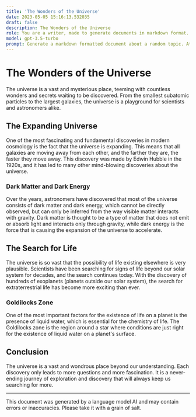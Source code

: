 ```yaml
---
title: 'The Wonders of the Universe'
date: 2023-05-05 15:16:13.532035
draft: false
description: The Wonders of the Universe
role: You are a writer, made to generate documents in markdown format. It is very important that all of the documents you generate are in valid markdown format.
model: gpt-3.5-turbo
prompt: Generate a markdown formatted document about a random topic. At the bottom, include a disclaimer explaining that the document was generated by you. The first line of the document should be the title. Make sure that the entire document is in proper markdown format, using a mix of various tags to make the document visually appealing.
---
```


# The Wonders of the Universe

The universe is a vast and mysterious place, teeming with countless wonders and secrets waiting to be discovered. From the smallest subatomic particles to the largest galaxies, the universe is a playground for scientists and astronomers alike. 

## The Expanding Universe

One of the most fascinating and fundamental discoveries in modern cosmology is the fact that the universe is expanding. This means that all galaxies are moving away from each other, and the farther they are, the faster they move away. This discovery was made by Edwin Hubble in the 1920s, and it has led to many other mind-blowing discoveries about the universe. 

### Dark Matter and Dark Energy

Over the years, astronomers have discovered that most of the universe consists of dark matter and dark energy, which cannot be directly observed, but can only be inferred from the way visible matter interacts with gravity. Dark matter is thought to be a type of matter that does not emit or absorb light and interacts only through gravity, while dark energy is the force that is causing the expansion of the universe to accelerate. 

## The Search for Life

The universe is so vast that the possibility of life existing elsewhere is very plausible. Scientists have been searching for signs of life beyond our solar system for decades, and the search continues today. With the discovery of hundreds of exoplanets (planets outside our solar system), the search for extraterrestrial life has become more exciting than ever.

### Goldilocks Zone

One of the most important factors for the existence of life on a planet is the presence of liquid water, which is essential for the chemistry of life. The Goldilocks zone is the region around a star where conditions are just right for the existence of liquid water on a planet's surface. 

## Conclusion

The universe is a vast and wondrous place beyond our understanding. Each discovery only leads to more questions and more fascination. It is a never-ending journey of exploration and discovery that will always keep us searching for more.

---

This document was generated by a language model AI and may contain errors or inaccuracies. Please take it with a grain of salt.